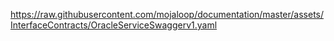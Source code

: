 <swagger>https://raw.githubusercontent.com/mojaloop/documentation/master/assets/InterfaceContracts/OracleServiceSwaggerv1.yaml</swagger>
